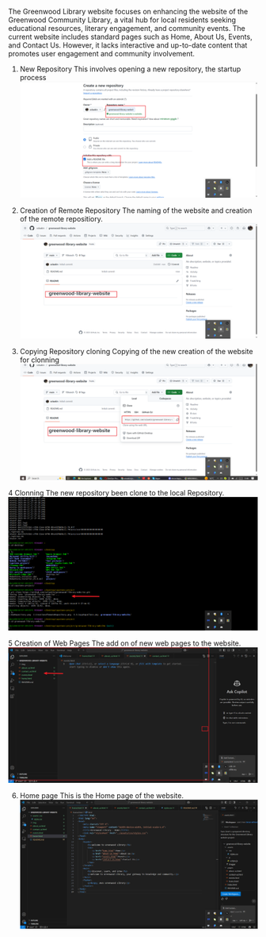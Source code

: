 The Greenwood Library website focuses on enhancing the website of the Greenwood Community Library, a vital hub for local residents seeking educational resources, literary engagement, and community events. The current website includes standard pages such as Home, About Us, Events, and Contact Us. However, it lacks interactive and up-to-date content that promotes user engagement and community involvement.

1. New Repository
This involves opening a new repository, the startup process
![New Repo](./img/1.NewRepository.png)

2. Creation of Remote Repository
The naming of the website and creation of the remote repositiory.
![Remote Repository](./img/2.CreationofRemoteRepository.png)

3. Copying Repository cloning
Copying of the new creation of the website for clonning
![Copying Clonning](./img/3.3.CopyRepoClone.png)

4 Clonning
The new repository been clone to the local Repository.
![Clonnig](./img/4.clonning.png)

5 Creation of Web Pages
 The add on of new web pages to the website.
 ![](./img/5.CreationOfWebPages.png)

 6. Home page
 This is the Home page of the website.
 ![Home page](./img/6.HomePage.png)
